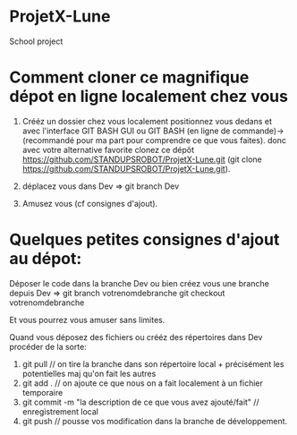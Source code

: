 # ProjetX-Lune
School project


Comment cloner ce magnifique dépot en ligne localement chez vous
================================================================
1) Crééz un dossier chez vous localement positionnez vous dedans et avec l'interface GIT BASH GUI ou GIT BASH (en ligne de commande)-> (recommandé pour ma part pour comprendre ce que vous faites). donc avec votre alternative favorite clonez ce dépôt https://github.com/STANDUPSROBOT/ProjetX-Lune.git (git clone https://github.com/STANDUPSROBOT/ProjetX-Lune.git).

2) déplacez vous dans Dev => git branch Dev
3) Amusez vous (cf consignes d'ajout).



Quelques petites consignes d'ajout au dépot:
================================================================================================================
Déposer le code dans la branche Dev ou bien créez vous une branche depuis Dev => 
git branch votrenomdebranche
git checkout votrenomdebranche

Et vous pourrez vous amuser sans limites.

Quand vous déposez des fichiers ou crééz des répertoires dans Dev procéder de la sorte:

1) git pull // on tire la branche dans son répertoire local + précisément les potentielles maj qu'on fait les autres
2) git add . // on ajoute ce que nous on a fait localement à un fichier temporaire
3) git commit -m "la description de ce que vous avez ajouté/fait"  // enregistrement local
4) git push // pousse vos modification dans la branche de développement.

